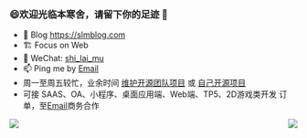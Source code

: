 ### 😄欢迎光临本寒舍，请留下你的足迹 👋

- 🎨 Blog https://slmblog.com
- 🏗 Focus on Web
- 💬 WeChat: [shi_lai_mu](shi_lai_mu)
- 📫 Ping me by [Email](mailto:admin@slmblog.com)
- 周一至周五较忙，业余时间 [维护开源团队项目](https://github.com/wangeditor-team) 或 [自己开源项目](https://github.com/shi-lai-mu)
- 可接 SAAS、OA、小程序、桌面应用端、Web端、TP5、2D游戏类开发 订单，至[Email](mailto:admin@slmblog.com)商务合作

<div>
  <img align="left" src=https://github-readme-stats.vercel.app/api/top-langs/?username=shi-lai-mu&show_icons=true&icon_color=ad0d52&text_color=24292e&bg_color=ffffff&hide_title=true&hide=less,scss,css,html" />
</div>
<div>
  <img align="right" src="https://github-readme-stats.vercel.app/api?username=shi-lai-mu&show_icons=true&icon_color=ad0d52&text_color=24292e&bg_color=ffffff&hide_title=true&count_private=true&include_all_commits=true" />
</div>
